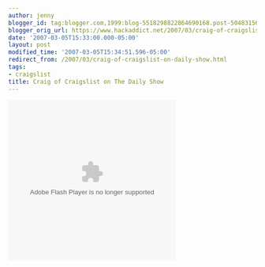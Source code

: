 ```yaml
---
author: jenny
blogger_id: tag:blogger.com,1999:blog-5518298822864690168.post-5048315630692267720
blogger_orig_url: https://www.hackaddict.net/2007/03/craig-of-craigslist-on-daily-show.html
date: '2007-03-05T15:33:00.000-05:00'
layout: post
modified_time: '2007-03-05T15:34:51.596-05:00'
redirect_from: /2007/03/craig-of-craigslist-on-daily-show.html
tags:
- craigslist
title: Craig of Craigslist on The Daily Show
---
```


<embed flashvars="config=http://www.comedycentral.com/motherload/xml/data_synd.jhtml?vid=82750%26myspace=false" src="http://www.comedycentral.com/motherload/syndicated_player/index.jhtml" quality="high" bgcolor="#006699" name="comedy_player" allowscriptaccess="always" allownetworking="external" type="application/x-shockwave-flash" pluginspage="http://www.macromedia.com/go/getflashplayer" align="middle" height="325" width="340">